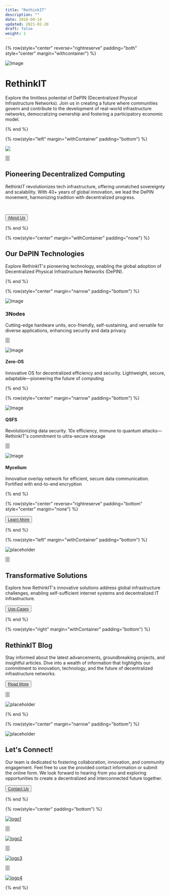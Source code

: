 ```yaml
---
title: "RethinkIT"
description: ""
date: 2018-09-14
updated: 2021-02-20
draft: false
weight: 1
---
```


<!-- section 1 (header) -->

{% row(style="center" reverse="rightreserve" padding="both" style="center" margin="withcontainer") %}

<div class="px-4 md:px-16 lg:px-28">

![Image](./img/map2.png#mx-auto)

  # RethinkIT

  <p>Explore the limitless potential of DePIN (Decentralized Physical Infrastructure Networks). Join us in creating a future where communities govern and contribute to the development of real-world infrastructure networks, democratizing ownership and fostering a participatory economic model.</p>

</div>

{% end %}

<!-- section 2 about -->

{% row(style="left" margin="withContainer" padding="bottom") %}

<div class="container mx-auto"> 

  ![](./img/datacenter.png#mx-auto)

</div>

|||

<div class="container mx-auto"> 

  ## Pioneering Decentralized Computing

  RethinkIT revolutionizes tech infrastructure, offering unmatched sovereignty and scalability. With 40+ years of global innovation, we lead the DePIN movement, harmonizing tradition with decentralized progress.

  <br>

  <button>[About Us](/about)</button>
</div>

{% end %}



<!-- section 3 (TECH) -->

{% row(style="center" margin="withContainer" padding="none") %}

<div class="container mx-auto"> 

  ## Our DePIN Technologies

  <p>Explore RethinkIT's pioneering technology, enabling the global adoption of Decentralized Physical Infrastructure Networks (DePIN).</p>
</div>

{% end %}

<!-- section 3 (TECH-ROW1) -->

{% row(style="center" margin="narrow" padding="bottom") %}

<div class="mx-4 my-4">

  ![Image](./img/node.png#md#mx-auto)

 ### 3Nodes
  Cutting-edge hardware units, eco-friendly, self-sustaining, and versatile for diverse applications, enhancing security and data privacy


</div>

|||

<div class="mx-4 my-4">

  ![Image](./img/zero.png#md#mx-auto)

  #### Zero-OS
  Innovative OS for decentralized efficiency and security. Lightweight, secure, adaptable—pioneering the future of computing

</div>

{% end %}

<!-- section 3 (TECH-ROW2) -->

{% row(style="center" margin="narrow" padding="bottom") %}

<div class="mx-4 my-4">

  ![Image](./img/quantum.png#md#mx-auto)

  #### QSFS
  Revolutionizing data security. 10x efficiency, immune to quantum attacks—RethinkIT's commitment to ultra-secure storage
</div>

|||

<div class="mx-4 my-4">

  ![Image](./img/mycelium2.png#md#mx-auto)

  #### Mycelium
  Innovative overlay network for efficient, secure data communication. Fortified with end-to-end encryption
</div>

{% end %}

{% row(style="center" reverse="rightreserve" padding="bottom" style="center" margin="none") %}

 <button>[Learn More](/technologies)</button>

{% end %}

<!-- section 4 solutions -->

{% row(style="left" margin="withContainer" padding="bottom") %}

![placeholder](./img/city6.png#mx-auto)

|||

## Transformative Solutions

<p>Explore how RethinkIT's innovative solutions address global infrastructure challenges, enabling self-sufficient internet systems and decentralized IT infrastructure.</p>

 <button>[Use-Cases](/solutions)</button>


{% end %}

<!-- section 5 news -->

{% row(style="right" margin="withContainer" padding="bottom") %}

## RethinkIT Blog

<p>Stay informed about the latest advancements, groundbreaking projects, and insightful articles. Dive into a wealth of information that highlights our commitment to innovation, technology, and the future of decentralized infrastructure networks.</p>

 <button>[Read More](/blog)</button>

|||

![placeholder](./img/news.png#mx-auto)

{% end %}

<!-- section 6 contact -->

{% row(style="center" margin="narrow" padding="bottom") %}

<div class="container mx-auto">

![placeholder](./img/astronaut3.png#md#mx-auto)

  ## Let's Connect!

  <p>Our team is dedicated to fostering collaboration, innovation, and community engagement. Feel free to use the provided contact information or submit the online form. We look forward to hearing from you and exploring opportunities to create a decentralized and interconnected future together.</p>

   <button>[Contact Us](/contact)</button>

</div>

{% end %}

<!-- section 6 in the news -->

{% row(style="center" padding="bottom") %}

[![logo1](img/logo_bottom.png#small)](yourlink)

|||

[![logo2](img/logo_bottom.png#small)](yourlink)

|||

[![logo3](img/logo_bottom.png#small)](yourlink)

|||

[![logo4](img/logo_bottom.png#small)](yourlink)

{% end %}
